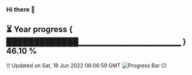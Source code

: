 ### Hi there 👋
⏳ Year progress { █████████████▁▁▁▁▁▁▁▁▁▁▁▁▁▁▁▁▁ } 46.10 %
---
⏰ Updated on Sat, 18 Jun 2022 06:06:59 GMT
![Progress Bar CI](https://github.com/Moyi321/Moyi321/workflows/Progress%20Bar%20CI/badge.svg)
